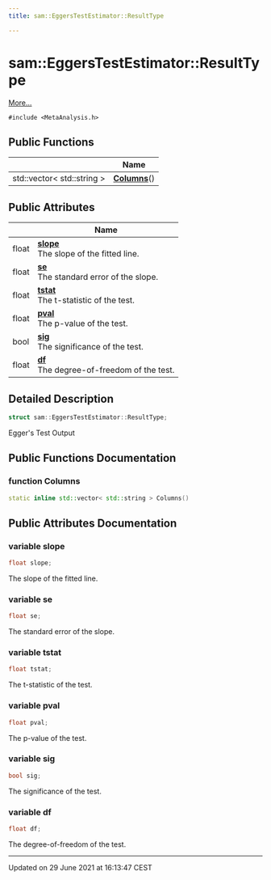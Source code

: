```yaml
---
title: sam::EggersTestEstimator::ResultType

---
```


# sam::EggersTestEstimator::ResultType



 [More...](#detailed-description)


`#include <MetaAnalysis.h>`

## Public Functions

|                | Name           |
| -------------- | -------------- |
| std::vector< std::string > | **[Columns](/doxygen/Classes/structsam_1_1_eggers_test_estimator_1_1_result_type/#function-columns)**() |

## Public Attributes

|                | Name           |
| -------------- | -------------- |
| float | **[slope](/doxygen/Classes/structsam_1_1_eggers_test_estimator_1_1_result_type/#variable-slope)** <br>The slope of the fitted line.  |
| float | **[se](/doxygen/Classes/structsam_1_1_eggers_test_estimator_1_1_result_type/#variable-se)** <br>The standard error of the slope.  |
| float | **[tstat](/doxygen/Classes/structsam_1_1_eggers_test_estimator_1_1_result_type/#variable-tstat)** <br>The t-statistic of the test.  |
| float | **[pval](/doxygen/Classes/structsam_1_1_eggers_test_estimator_1_1_result_type/#variable-pval)** <br>The p-value of the test.  |
| bool | **[sig](/doxygen/Classes/structsam_1_1_eggers_test_estimator_1_1_result_type/#variable-sig)** <br>The significance of the test.  |
| float | **[df](/doxygen/Classes/structsam_1_1_eggers_test_estimator_1_1_result_type/#variable-df)** <br>The degree-of-freedom of the test.  |

## Detailed Description

```cpp
struct sam::EggersTestEstimator::ResultType;
```


Egger's Test Output 

## Public Functions Documentation

### function Columns

```cpp
static inline std::vector< std::string > Columns()
```


## Public Attributes Documentation

### variable slope

```cpp
float slope;
```

The slope of the fitted line. 

### variable se

```cpp
float se;
```

The standard error of the slope. 

### variable tstat

```cpp
float tstat;
```

The t-statistic of the test. 

### variable pval

```cpp
float pval;
```

The p-value of the test. 

### variable sig

```cpp
bool sig;
```

The significance of the test. 

### variable df

```cpp
float df;
```

The degree-of-freedom of the test. 

-------------------------------

Updated on 29 June 2021 at 16:13:47 CEST